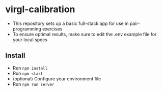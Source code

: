 # virgl-calibration
- This repository sets up a basic full-stack app for use in pair-programming exercises
- To ensure optimal results, make sure to edit the .env example file for your local specs

## Install
- Run `npm install`
- Run `npm start`
- (optional) Configure your environment file
- Run `npm run server`
